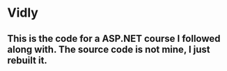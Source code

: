 # Vidly
## This is the code for a ASP.NET course I followed along with. The source code is not mine, I just rebuilt it.
